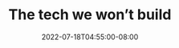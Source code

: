 ---
draft: true
date: 2022-07-18T04:55:00-08:00
title: "The tech we won’t build"
ogtitle: "The tech we won’t build"
description: |
    In this episode, we spotlight rebel technologists who share their experiences of whistleblowing and activism against AI-driven military surveillance and weaponization of data.
ogdescription: "In this episode, we spotlight rebel technologists who share their experiences of whistleblowing and activism against AI-driven military surveillance and weaponization of data."
number: 39
season: 6
seasonepisode: 1
url: /season6/episode1/
embed: "6bf428bb-87b4-45a4-88b8-1c23c9ce5333"
mp3: ""
categories: "episodes"
host: "Bridget Todd"
shownotes: |
    IRL is an original podcast from the non-profit Mozilla
transcript: |


---